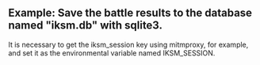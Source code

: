 ## Example: Save the battle results to the database named "iksm.db" with sqlite3.
It is necessary to get the iksm_session key using mitmproxy, for example,
and set it as the environmental variable named IKSM_SESSION.
